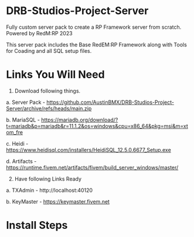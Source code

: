 # DRB-Studios-Project-Server
Fully custom server pack to create a RP Framework server from scratch. Powered by RedM:RP 2023


This server pack includes the Base RedEM:RP Framework along with Tools for Coading and all SQL setup files. 

# Links You Will Need

1)	Download following things.
   
a.	Server Pack - https://github.com/AustinBMX/DRB-Studios-Project-Server/archive/refs/heads/main.zip

b.	MariaSQL - https://mariadb.org/download/?t=mariadb&p=mariadb&r=11.1.2&os=windows&cpu=x86_64&pkg=msi&m=xtom_fre

c.	Heidi - https://www.heidisql.com/installers/HeidiSQL_12.5.0.6677_Setup.exe

d.	Artifacts - https://runtime.fivem.net/artifacts/fivem/build_server_windows/master/

2)	Have following Links Ready
   
a.	TXAdmin - http://localhost:40120

b.	KeyMaster - https://keymaster.fivem.net


# Install Steps
